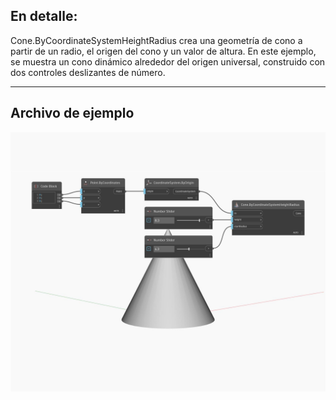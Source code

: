## En detalle:
Cone.ByCoordinateSystemHeightRadius crea una geometría de cono a partir de un radio, el origen del cono y un valor de altura. En este ejemplo, se muestra un cono dinámico alrededor del origen universal, construido con dos controles deslizantes de número.
___
## Archivo de ejemplo

![ByCoordinateSystemHeightRadius](./Autodesk.DesignScript.Geometry.Cone.ByCoordinateSystemHeightRadius_img.jpg)

